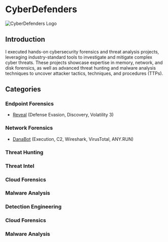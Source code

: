 # CyberDefenders
![CyberDefenders Logo](https://encrypted-tbn0.gstatic.com/images?q=tbn:ANd9GcTVoD0bSVIPtWsBss2pZ8CMFHwFMuwwPRybgw&s)

## Introduction

I executed hands-on cybersecurity forensics and threat analysis projects, leveraging industry-standard tools to investigate and mitigate complex cyber threats. These projects showcase expertise in memory, network, and disk forensics, as well as advanced threat hunting and malware analysis techniques to uncover attacker tactics, techniques, and procedures (TTPs).

## Categories
### Endpoint Forensics
- [Reveal](https://github.com/jcongmon/ccd/tree/main/endpoint/reveal) (Defense Evasion, Discovery, Volatility 3)
### Network Forensics
- [DanaBot](https://github.com/jcongmon/ccd/tree/main/network/danabot) (Execution, C2, Wireshark, VirusTotal, ANY.RUN)
### Threat Hunting
### Threat Intel
### Cloud Forensics
### Malware Analysis
### Detection Engineering
### Cloud Forensics
### Malware Analysis

